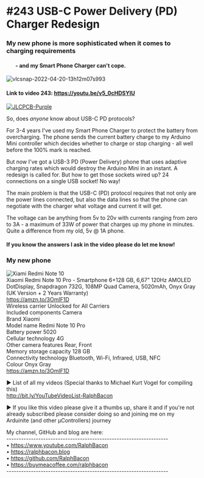 # #243 USB-C Power Delivery (PD) Charger Redesign
### My new phone is more sophisticated when it comes to charging requirements   
#### <ul>- and my Smart Phone Charger can't cope.</ul>

![vlcsnap-2022-04-20-13h12m07s993](https://user-images.githubusercontent.com/20911308/164229162-02005c98-6012-44a3-b5b5-ee93acb96452.png)  
#### Link to video 243: https://youtu.be/v5_0cHDSYIU  

[![JLCPCB-Purple](https://user-images.githubusercontent.com/20911308/159024530-3e083ca1-fea4-4ba9-97d3-a3af3fb979d2.png)](https://www.jlcpcb.com/cem)  

So, does *anyone* know about USB-C PD protocols?  

For 3-4 years I've used my Smart Phone Charger to protect the battery from overcharging. The phone sends the current battery charge to my Arduino Mini controller which decides whether to charge or stop charging - all well before the 100% mark is reached. 

But now I've got a USB-3 PD (Power Delivery) phone that uses adaptive charging rates which would destroy the Arduino Mini in an instant. A redesign is called for. But how to get those sockets wired up? 24 connections on a single USB socket! No way!  

The main problem is that the USB-C (PD) protocol requires that not only are the power lines connected, but also the data lines so that the phone can negotiate with the charger what voltage and current it will get.

The voltage can be anything from 5v to 20v with currents ranging from zero to 3A - a maximum of 33W of power that charges up my phone in minutes. Quite a difference from my old, 5v @ 1A phone.

#### If you know the answers I ask in the video please do let me know!

### My new phone
![Xiami Redmi Note 10 ](https://user-images.githubusercontent.com/20911308/164232561-ba25b48e-c87f-4022-9067-161095e5a3be.jpg)  
Xiaomi Redmi Note 10 Pro - Smartphone 6+128 GB, 6,67” 120Hz AMOLED DotDisplay, Snapdragon 732G, 108MP Quad Camera, 5020mAh, Onyx Gray (UK Version + 2 Years Warranty)  
https://amzn.to/3OmIF1D  
Wireless carrier	Unlocked for All Carriers  
Included components	Camera  
Brand	Xiaomi  
Model name	Redmi Note 10 Pro  
Battery power	5020  
Cellular technology	4G  
Other camera features	Rear, Front  
Memory storage capacity	128 GB  
Connectivity technology	Bluetooth, Wi-Fi, Infrared, USB, NFC  
Colour	Onyx Gray  
https://amzn.to/3OmIF1D  

► List of all my videos
(Special thanks to Michael Kurt Vogel for compiling this)  
http://bit.ly/YouTubeVideoList-RalphBacon

► If you like this video please give it a thumbs up, share it and if you're not already subscribed please consider doing so and joining me on my Arduinite (and other μControllers) journey

My channel, GitHub and blog are here:  
\------------------------------------------------------------------  
• https://www.youtube.com/RalphBacon  
• https://ralphbacon.blog  
• https://github.com/RalphBacon  
• https://buymeacoffee.com/ralphbacon  
\------------------------------------------------------------------

